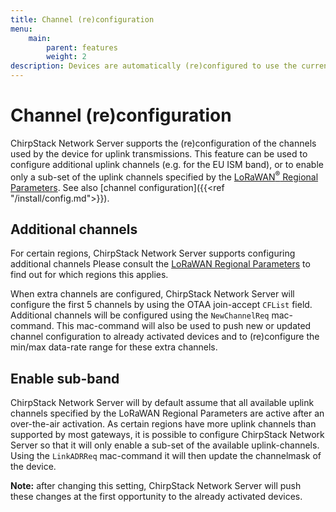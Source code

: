 ```yaml
---
title: Channel (re)configuration
menu:
    main:
        parent: features
        weight: 2
description: Devices are automatically (re)configured to use the current configured channel-plan.
---
```


# Channel (re)configuration

ChirpStack Network Server supports the (re)configuration of the channels used by the device
for uplink transmissions. This feature can be used to configure additional
uplink channels (e.g. for the EU ISM band), or to enable only a sub-set of
the uplink channels specified by the [LoRaWAN<sup>&reg;</sup> Regional Parameters](https://www.lora-alliance.org/lorawan-for-developers).
See also [channel configuration]({{<ref "/install/config.md">}}).

## Additional channels

For certain regions, ChirpStack Network Server supports configuring additional channels
Please consult the [LoRaWAN Regional Parameters](https://www.lora-alliance.org/lorawan-for-developers)
to find out for which regions this applies.

When extra channels are configured, ChirpStack Network Server will configure the first 5
channels by using the OTAA join-accept `CFList` field. Additional channels
will be configured using the `NewChannelReq` mac-command. This mac-command
will also be used to push new or updated channel configuration to already
activated devices and to (re)configure the min/max data-rate range for these
extra channels.

## Enable sub-band

ChirpStack Network Server will by default assume that all available uplink channels specified
by the LoRaWAN Regional Parameters are active after an over-the-air activation.
As certain regions have more uplink channels than supported by most gateways,
it is possible to configure ChirpStack Network Server so that it will only enable a sub-set
of the available uplink-channels. Using the `LinkADRReq` mac-command it will
then update the channelmask of the device.

**Note:** after changing this setting, ChirpStack Network Server will push these changes at
the first opportunity to the already activated devices.
